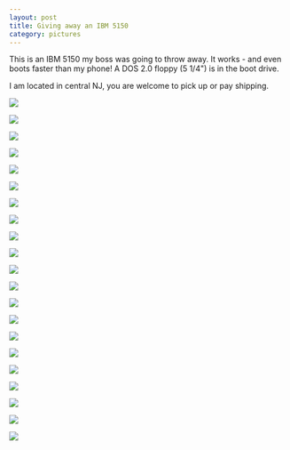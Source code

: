 ```yaml
---
layout: post
title: Giving away an IBM 5150 
category: pictures
---
```

This is an IBM 5150 my boss was going to throw away. It works - and even boots faster than my phone! A DOS 2.0 floppy (5 1/4") is in the boot drive.

I am located in central NJ, you are welcome to pick up or pay shipping.


![][0]

![][1]

![][2]

![][3]

![][4]

![][5]

![][6]

![][7]

![][8]

![][9]

![][10]

![][11]

![][12]

![][13]

![][14]

![][15]

![][16]

![][17]

![][18]

![][19]

![][20]


[0]: /images/2013-01-03+00.40.37.jpg
[1]: /images/2013-01-03+00.41.12.jpg
[2]: /images/2013-01-03+00.41.31.jpg
[3]: /images/2013-01-03+00.41.40.jpg
[4]: /images/2013-01-03+00.42.09.jpg
[5]: /images/2013-01-03+00.42.24.jpg
[6]: /images/2013-01-03+00.42.32.jpg
[7]: /images/2013-01-03+00.42.48.jpg
[8]: /images/2013-01-03+00.42.59.jpg
[9]: /images/2013-01-03+00.43.05.jpg
[10]: /images/2013-01-03+00.43.14.jpg
[11]: /images/2013-01-03+00.43.27.jpg
[12]: /images/2013-01-03+00.43.35.jpg
[13]: /images/2013-01-04+18.20.28.jpg
[14]: /images/2013-01-04+18.20.34.jpg
[15]: /images/2013-01-04+18.20.41.jpg
[16]: /images/2013-01-04+18.21.17.jpg
[17]: /images/2013-01-04+18.21.37.jpg
[18]: /images/2013-01-04+18.21.55.jpg
[19]: /images/2013-01-04+18.22.00.jpg
[20]: /images/2013-01-04+18.22.18.jpg